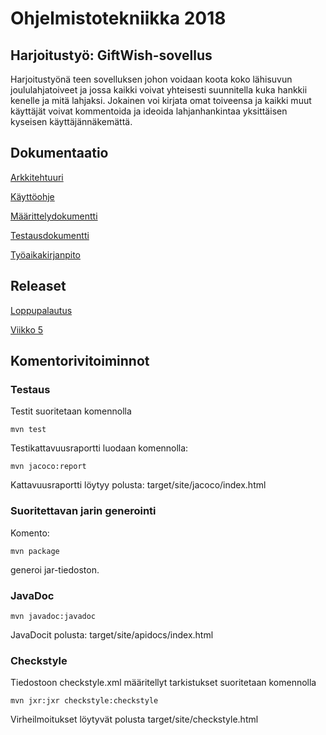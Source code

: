 

# Ohjelmistotekniikka 2018  
## Harjoitustyö: GiftWish-sovellus

Harjoitustyönä teen sovelluksen johon voidaan koota koko lähisuvun joululahjatoiveet ja jossa kaikki voivat yhteisesti suunnitella kuka hankkii kenelle ja mitä lahjaksi. Jokainen voi kirjata omat toiveensa ja kaikki muut käyttäjät voivat kommentoida ja ideoida lahjanhankintaa yksittäisen kyseisen käyttäjännäkemättä.

## Dokumentaatio
[Arkkitehtuuri](https://github.com/NooraVino/ot-harjoitustyo/blob/master/GiftWish/Dokumentointi/Arkkitehtuuri.md) 

[Käyttöohje](https://github.com/NooraVino/ot-harjoitustyo/blob/master/GiftWish/Dokumentointi/K%C3%A4ytt%C3%B6ohje.md)

[Määrittelydokumentti](https://github.com/NooraVino/ot-harjoitustyo/blob/master/GiftWish/Dokumentointi/M%C3%A4%C3%A4rittelydokumentti.md)

[Testausdokumentti](https://github.com/NooraVino/ot-harjoitustyo/blob/master/GiftWish/Dokumentointi/Testausdokumentti.md)

[Työaikakirjanpito](https://github.com/NooraVino/ot-harjoitustyo/blob/master/GiftWish/Dokumentointi/Ty%C3%B6aikakirjanpito.md)


## Releaset 

[Loppupalautus]()

[Viikko 5](https://github.com/NooraVino/ot-harjoitustyo/releases)

## Komentorivitoiminnot

### Testaus

Testit suoritetaan komennolla
```
mvn test
```
Testikattavuusraportti luodaan komennolla:
```
mvn jacoco:report
```
Kattavuusraportti löytyy polusta:  target/site/jacoco/index.html

### Suoritettavan jarin generointi

Komento:
```
mvn package
```
generoi jar-tiedoston. 

### JavaDoc
```
mvn javadoc:javadoc
```

JavaDocit polusta: target/site/apidocs/index.html
### Checkstyle
Tiedostoon checkstyle.xml määritellyt tarkistukset suoritetaan komennolla

```
mvn jxr:jxr checkstyle:checkstyle
```
Virheilmoitukset löytyvät polusta target/site/checkstyle.html
